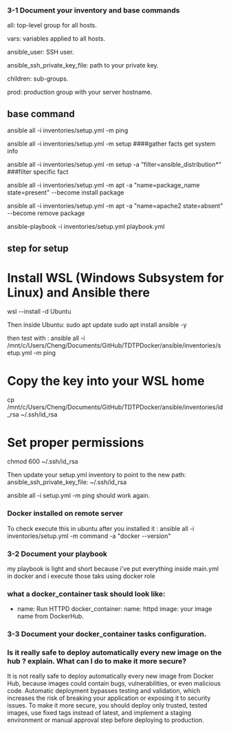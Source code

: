 ### 3-1 Document your inventory and base commands
all: top-level group for all hosts.

vars: variables applied to all hosts.

ansible_user: SSH user.

ansible_ssh_private_key_file: path to your private key.

children: sub-groups.

prod: production group with your server hostname.
## base command
ansible all -i inventories/setup.yml -m ping

ansible all -i inventories/setup.yml -m setup ####gather facts get system info

ansible all -i inventories/setup.yml -m setup -a "filter=ansible_distribution*" ###filter specific fact

ansible all -i inventories/setup.yml -m apt -a "name=package_name state=present" --become install package

ansible all -i inventories/setup.yml -m apt -a "name=apache2 state=absent" --become remove package

ansible-playbook -i inventories/setup.yml playbook.yml
## step for setup
# Install WSL (Windows Subsystem for Linux) and Ansible there
wsl --install -d Ubuntu

Then inside Ubuntu:
sudo apt update
sudo apt install ansible -y 

then test with : 
ansible all -i /mnt/c/Users/Cheng/Documents/GitHub/TDTPDocker/ansible/inventories/setup.yml -m ping
# Copy the key into your WSL home
cp /mnt/c/Users/Cheng/Documents/GitHub/TDTPDocker/ansible/inventories/id_rsa ~/.ssh/id_rsa
# Set proper permissions
chmod 600 ~/.ssh/id_rsa

Then update your setup.yml inventory to point to the new path:
ansible_ssh_private_key_file: ~/.ssh/id_rsa

ansible all -i setup.yml -m ping should work again.


### Docker installed on remote server
To check execute this in ubuntu after you installed it :
ansible all -i inventories/setup.yml -m command -a "docker --version"
### 3-2 Document your playbook
my playbook is light and short because i've put everything inside main.yml in docker and i execute those taks using docker role
### what a docker_container task should look like:
- name: Run HTTPD
  docker_container:
    name: httpd
    image: your image name from DockerHub.
### 3-3 Document your docker_container tasks configuration.

### Is it really safe to deploy automatically every new image on the hub ? explain. What can I do to make it more secure?
It is not really safe to deploy automatically every new image from Docker Hub, because images could contain bugs, vulnerabilities, or even malicious code. Automatic deployment bypasses testing and validation, which increases the risk of breaking your application or exposing it to security issues. To make it more secure, you should deploy only trusted, tested images, use fixed tags instead of latest, and implement a staging environment or manual approval step before deploying to production.


###


